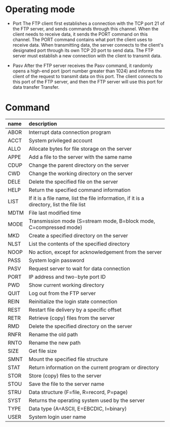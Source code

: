 
# Operating mode
* Port
The FTP client first establishes a connection with the TCP port 21 of the FTP server, 
and sends commands through this channel. 
When the client needs to receive data, it sends the PORT command on this channel. 
The PORT command contains what port the client uses to receive data. When transmitting 
data, the server connects to the client's designated port through its own TCP 20 port 
to send data. 
The FTP server must establish a new connection with the client to transmit data.

* Pasv
After the FTP server receives the Pasv command, it randomly opens a high-end port (port 
number greater than 1024) and informs the client of the request to transmit data on this port. 
The client connects to this port of the FTP server, 
and then the FTP server will use this port for data transfer Transfer.

# Command
| name | description |
|:-- |:--|
| ABOR | Interrupt data connection program |
| ACCT | System privileged account |
| ALLO | Allocate bytes for file storage on the server |
| APPE | Add a file to the server with the same name |
| CDUP | Change the parent directory on the server |
| CWD | Change the working directory on the server |
| DELE | Delete the specified file on the server |
| HELP | Return the specified command information |
| LIST | If it is a file name, list the file information, if it is a directory, list the file list |
| MDTM | File last modified time |
| MODE | Transmission mode (S=stream mode, B=block mode, C=compressed mode) |
| MKD | Create a specified directory on the server |
| NLST | List the contents of the specified directory |
| NOOP | No action, except for acknowledgement from the server |
| PASS | System login password |
| PASV | Request server to wait for data connection |
| PORT | IP address and two-byte port ID |
| PWD | Show current working directory |
| QUIT | Log out from the FTP server |
| REIN | Reinitialize the login state connection |
| REST | Restart file delivery by a specific offset |
| RETR | Retrieve (copy) files from the server |
| RMD | Delete the specified directory on the server |
| RNFR | Rename the old path |
| RNTO | Rename the new path |
| SIZE | Get file size |
| SMNT | Mount the specified file structure |
| STAT | Return information on the current program or directory |
| STOR | Store (copy) files to the server |
| STOU | Save the file to the server name |
| STRU | Data structure (F=file, R=record, P=page) |
| SYST | Returns the operating system used by the server |
| TYPE | Data type (A=ASCII, E=EBCDIC, I=binary) |
| USER | System login user name |

